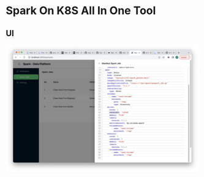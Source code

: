 # Spark On K8S All In One Tool

## UI
<div align="center">
    <img align="center" src="assets/sparkjob.png" alt="drawing" width="1000"/>
</div>
